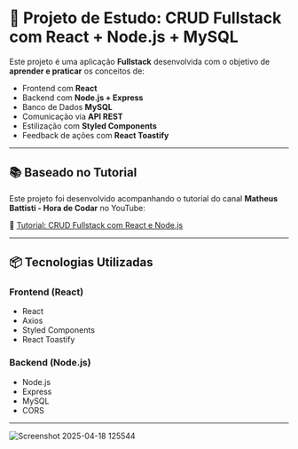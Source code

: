 # 🧪 Projeto de Estudo: CRUD Fullstack com React + Node.js + MySQL

Este projeto é uma aplicação **Fullstack** desenvolvida com o objetivo de **aprender e praticar** os conceitos de:

- Frontend com **React**
- Backend com **Node.js + Express**
- Banco de Dados **MySQL**
- Comunicação via **API REST**
- Estilização com **Styled Components**
- Feedback de ações com **React Toastify**

---

## 📚 Baseado no Tutorial

Este projeto foi desenvolvido acompanhando o tutorial do canal **Matheus Battisti - Hora de Codar** no YouTube:

🎥 [Tutorial: CRUD Fullstack com React e Node.js](https://youtu.be/voXTVTW73E8?si=fQhQ6NzU7v0ZkloX)

---

## 📦 Tecnologias Utilizadas

### Frontend (React)

- React
- Axios
- Styled Components
- React Toastify

### Backend (Node.js)

- Node.js
- Express
- MySQL
- CORS

---


![Screenshot 2025-04-18 125544](https://github.com/user-attachments/assets/bba508b0-57dd-41fe-9844-6ca0db052e84)



